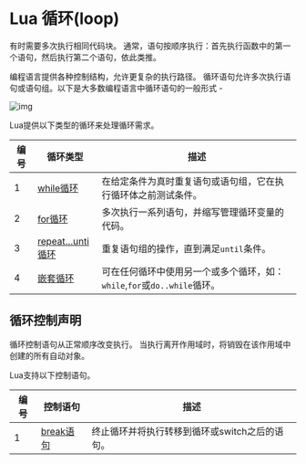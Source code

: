 # Lua 循环(loop)

有时需要多次执行相同代码块。 通常，语句按顺序执行：首先执行函数中的第一个语句，然后执行第二个语句，依此类推。

编程语言提供各种控制结构，允许更复杂的执行路径。
循环语句允许多次执行语句或语句组。以下是大多数编程语言中循环语句的一般形式 -

![img](https://www.yiibai.com/uploads/images/2018/12/06/141222_54669.jpg)

Lua提供以下类型的循环来处理循环需求。

| 编号 | 循环类型                                    | 描述                                                         |
| ---- | ------------------------------------------- | ------------------------------------------------------------ |
| 1    | [while循环](./loop-while.html)              | 在给定条件为真时重复语句或语句组，它在执行循环体之前测试条件。 |
| 2    | [for循环](loop-for.html)                    | 多次执行一系列语句，并缩写管理循环变量的代码。               |
| 3    | [repeat…unti循环](./loop-repeat-until.html) | 重复语句组的操作，直到满足`until`条件。                      |
| 4    | [嵌套循环](./loop-nested.html)              | 可在任何循环中使用另一个或多个循环，如：`while`,`for`或`do..while`循环。 |

## 循环控制声明

循环控制语句从正常顺序改变执行。 当执行离开作用域时，将销毁在该作用域中创建的所有自动对象。

Lua支持以下控制语句。

| 编号 | 控制语句                              | 描述                                           |
| ---- | ------------------------------------- | ---------------------------------------------- |
| 1    | [break语句](./loopcontrol-break.html) | 终止循环并将执行转移到循环或switch之后的语句。 |
